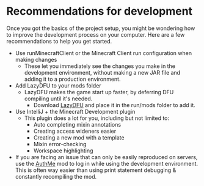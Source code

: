 # Recommendations for development

Once you got the basics of the project setup, you might be wondering how to improve the development process on your computer.
Here are a few recommendations to help you get started.

- Use runMinecraftClient or the Minecraft Client run configuration when making changes
    - These let you immediately see the changes you make in the development environment, without making a new JAR file and adding it to a production environment.
- Add LazyDFU to your mods folder
    - LazyDFU makes the game start up faster, by deferring DFU compiling until it's needed.
      - Download [LazyDFU](https://modrinth.com/mod/lazydfu) and place it in the run/mods folder to add it.
- Use IntelliJ + the Minecraft Development plugin
    - This plugin does a lot for you, including but not limited to:
        - Auto completing mixin annotations
        - Creating access wideners easier
        - Creating a new mod with a template
        - Mixin error-checking
        - Workspace highlighting
- If you are facing an issue that can only be easily reproduced on servers, use the [AuthMe](https://modrinth.com/mod/auth-me) mod to log in while using the development environment. This is often way easier than using print statement debugging & constantly recompiling the mod.
